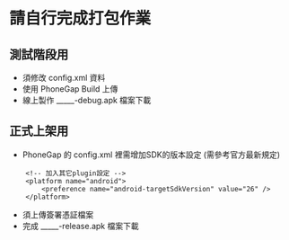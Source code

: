 # 請自行完成打包作業


## 測試階段用

- 須修改 config.xml 資料
- 使用 PhoneGap Build 上傳
- 線上製作 _____-debug.apk 檔案下載


## 正式上架用

- PhoneGap 的 config.xml 裡需增加SDK的版本設定 (需參考官方最新規定)

```
    <!-- 加入其它plugin設定 -->
	<platform name="android">
    	<preference name="android-targetSdkVersion" value="26" />
	</platform>
```
- 須上傳簽署憑証檔案
- 完成 _____-release.apk 檔案下載




